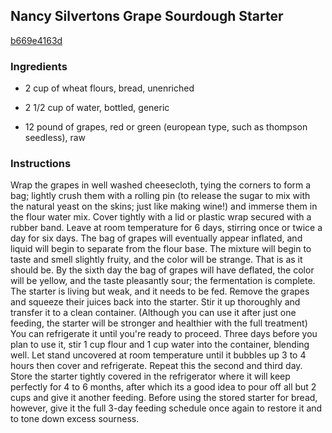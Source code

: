 ## Nancy Silvertons Grape Sourdough Starter

[b669e4163d](http://www.food.com/recipe/nancy-silverton-s-grape-sourdough-starter-316306)

### Ingredients

 - 2 cup of wheat flours, bread, unenriched

 - 2 1/2 cup of water, bottled, generic

 - 12 pound of grapes, red or green (european type, such as thompson seedless), raw

### Instructions

Wrap the grapes in well washed cheesecloth, tying the corners to form a bag; lightly crush them with a rolling pin (to release the sugar to mix with the natural yeast on the skins; just like making wine!) and immerse them in the flour water mix. Cover tightly with a lid or plastic wrap secured with a rubber band. Leave at room temperature for 6 days, stirring once or twice a day for six days. The bag of grapes will eventually appear inflated, and liquid will begin to separate from the flour base. The mixture will begin to taste and smell slightly fruity, and the color will be strange. That is as it should be. By the sixth day the bag of grapes will have deflated, the color will be yellow, and the taste pleasantly sour; the fermentation is complete. The starter is living but weak, and it needs to be fed. Remove the grapes and squeeze their juices back into the starter. Stir it up thoroughly and transfer it to a clean container. (Although you can use it after just one feeding, the starter will be stronger and healthier with the full treatment) You can refrigerate it until you're ready to proceed. Three days before you plan to use it, stir 1 cup flour and 1 cup water into the container, blending well. Let stand uncovered at room temperature until it bubbles up 3 to 4 hours then cover and refrigerate. Repeat this the second and third day. Store the starter tightly covered in the refrigerator where it will keep perfectly for 4 to 6 months, after which its a good idea to pour off all but 2 cups and give it another feeding. Before using the stored starter for bread, however, give it the full 3-day feeding schedule once again to restore it and to tone down excess sourness.